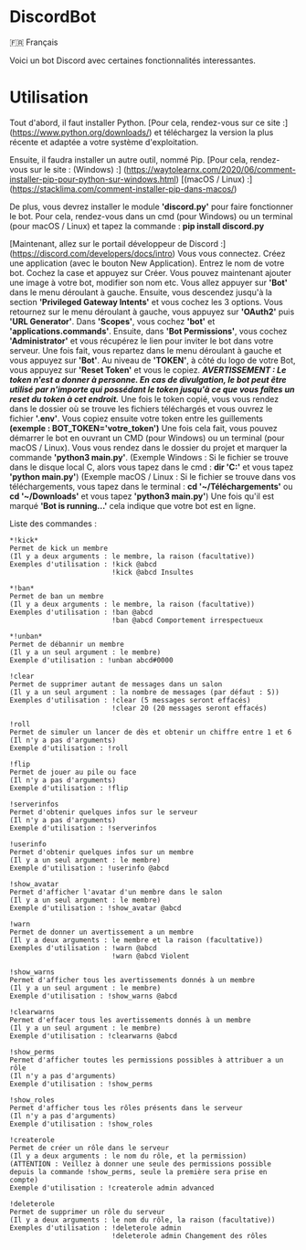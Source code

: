 # DiscordBot

🇫🇷 Français

Voici un bot Discord avec certaines fonctionnalités interessantes.

# Utilisation

Tout d'abord, il faut installer Python.
[Pour cela, rendez-vous sur ce site :] (https://www.python.org/downloads/) et téléchargez la version la plus récente et adaptée a votre système d'exploitation.

Ensuite, il faudra installer un autre outil, nommé Pip.
[Pour cela, rendez-vous sur le site : (Windows) :] (https://waytolearnx.com/2020/06/comment-installer-pip-pour-python-sur-windows.html)
                                     [(macOS / Linux) :] (https://stacklima.com/comment-installer-pip-dans-macos/)

De plus, vous devrez installer le module **'discord.py'** pour faire fonctionner le bot.
Pour cela, rendez-vous dans un cmd (pour Windows) ou un terminal (pour macOS / Linux) et tapez la commande : **pip install discord.py**

[Maintenant, allez sur le portail développeur de Discord :] (https://discord.com/developers/docs/intro)
Vous vous connectez.
Créez une application (avec le bouton New Application).
Entrez le nom de votre bot.
Cochez la case et appuyez sur Créer.
Vous pouvez maintenant ajouter une image à votre bot, modifier son nom etc.
Vous allez appuyer sur **'Bot'** dans le menu déroulant à gauche.
Ensuite, vous descendez jusqu'à la section **'Privileged Gateway Intents'** et vous cochez les 3 options.
Vous retournez sur le menu déroulant à gauche, vous appuyez sur **'OAuth2'** puis **'URL Generator'**.
Dans **'Scopes'**, vous cochez **'bot'** et **'applications.commands'**.
Ensuite, dans **'Bot Permissions'**, vous cochez **'Administrator'** et vous récupérez le lien pour inviter le bot dans votre serveur.
Une fois fait, vous repartez dans le menu déroulant à gauche et vous appuyez sur **'Bot'**.
Au niveau de **'TOKEN'**, à côté du logo de votre Bot, vous appuyez sur **'Reset Token'** et vous le copiez.
***AVERTISSEMENT : Le token n'est a donner à personne. En cas de divulgation, le bot peut être utilisé par n'importe qui possédant le token jusqu'à ce que vous faîtes un reset du token à cet endroit.***
Une fois le token copié, vous vous rendez dans le dossier où se trouve les fichiers téléchargés et vous ouvrez le fichier **'.env'**.
Vous copiez ensuite votre token entre les guillements **(exemple : BOT_TOKEN='votre_token')**
Une fois cela fait, vous pouvez démarrer le bot en ouvrant un CMD (pour Windows) ou un terminal (pour macOS / Linux).
Vous vous rendez dans le dossier du projet et marquer la commande **'python3 main.py'**.
(Exemple Windows : Si le fichier se trouve dans le disque local C, alors vous tapez dans le cmd : **dir 'C:'** et vous tapez **'python main.py'**)
(Exemple macOS / Linux : Si le fichier se trouve dans vos téléchargements, vous tapez dans le terminal : **cd '~/Téléchargements'** ou **cd '~/Downloads'** et vous tapez **'python3 main.py'**)
Une fois qu'il est marqué **'Bot is running...'** cela indique que votre bot est en ligne.

Liste des commandes : 
    
    *!kick*
    Permet de kick un membre
    (Il y a deux arguments : le membre, la raison (facultative))
    Exemples d'utilisation : !kick @abcd
                             !kick @abcd Insultes

    *!ban*
    Permet de ban un membre
    (Il y a deux arguments : le membre, la raison (facultative))
    Exemples d'utilisation : !ban @abcd
                             !ban @abcd Comportement irrespectueux

    *!unban*
    Permet de débannir un membre
    (Il y a un seul argument : le membre)
    Exemple d'utilisation : !unban abcd#0000

    !clear
    Permet de supprimer autant de messages dans un salon
    (Il y a un seul argument : la nombre de messages (par défaut : 5))
    Exemples d'utilisation : !clear (5 messages seront effacés)
                             !clear 20 (20 messages seront effacés)

    !roll
    Permet de simuler un lancer de dès et obtenir un chiffre entre 1 et 6
    (Il n'y a pas d'arguments)
    Exemple d'utilisation : !roll

    !flip
    Permet de jouer au pile ou face
    (Il n'y a pas d'arguments)
    Exemple d'utilisation : !flip

    !serverinfos
    Permet d'obtenir quelques infos sur le serveur
    (Il n'y a pas d'arguments)
    Exemple d'utilisation : !serverinfos

    !userinfo
    Permet d'obtenir quelques infos sur un membre
    (Il y a un seul argument : le membre)
    Exemple d'utilisation : !userinfo @abcd

    !show_avatar
    Permet d'afficher l'avatar d'un membre dans le salon
    (Il y a un seul argument : le membre)
    Exemple d'utilisation : !show_avatar @abcd

    !warn
    Permet de donner un avertissement a un membre
    (Il y a deux arguments : le membre et la raison (facultative))
    Exemples d'utilisation : !warn @abcd
                             !warn @abcd Violent

    !show_warns
    Permet d'afficher tous les avertissements donnés à un membre
    (Il y a un seul argument : le membre)
    Exemple d'utilisation : !show_warns @abcd

    !clearwarns
    Permet d'effacer tous les avertissements donnés à un membre
    (Il y a un seul argument : le membre)
    Exemple d'utilisation : !clearwarns @abcd

    !show_perms
    Permet d'afficher toutes les permissions possibles à attribuer a un rôle
    (Il n'y a pas d'arguments)
    Exemple d'utilisation : !show_perms

    !show_roles
    Permet d'afficher tous les rôles présents dans le serveur
    (Il n'y a pas d'arguments)
    Exemple d'utilisation : !show_roles

    !createrole
    Permet de créer un rôle dans le serveur
    (Il y a deux arguments : le nom du rôle, et la permission) 
    (ATTENTION : Veillez à donner une seule des permissions possible depuis la commande !show_perms, seule la première sera prise en compte)
    Exemple d'utilisation : !createrole admin advanced

    !deleterole
    Permet de supprimer un rôle du serveur
    (Il y a deux arguments : le nom du rôle, la raison (facultative))
    Exemples d'utilisation : !deleterole admin 
                             !deleterole admin Changement des rôles

                             
